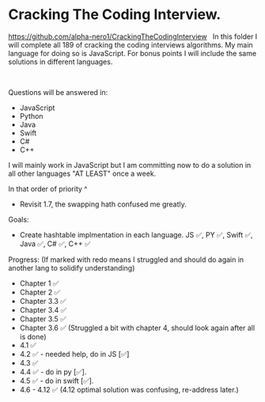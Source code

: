 # Cracking The Coding Interview.
https://github.com/alpha-nero1/CrackingTheCodingInterview
&nbsp;
In this folder I will complete all 189 of cracking the coding interviews algorithms. My main language for doing so is JavaScript. For bonus points I will include the same solutions in different languages.

&nbsp;

Questions will be answered in:
- JavaScript
- Python
- Java
- Swift
- C#
- C++

I will mainly work in JavaScript but I am committing now to do a solution in all other languages "AT LEAST" once a week.

In that order of priority ^

- Revisit 1.7, the swapping hath confused me greatly.

Goals:
- Create hashtable implmentation in each language. JS ✅, PY ✅, Swift ✅, Java ✅, C# ✅, C++ ✅

Progress:
(If marked with redo means I struggled and should do again in another lang to solidify understanding)
- Chapter 1 ✅
- Chapter 2 ✅
- Chapter 3.3 ✅
- Chapter 3.4 ✅
- Chapter 3.5 ✅
- Chapter 3.6 ✅
(Struggled a bit with chapter 4, should look again after all is done)
- 4.1 ✅ 
- 4.2 ✅ - needed help, do in JS [✅]
- 4.3 ✅
- 4.4 ✅ - do in py [✅].
- 4.5 ✅ - do in swift [✅].
- 4.6 - 4.12 ✅ (4.12 optimal solution was confusing, re-address later.)
